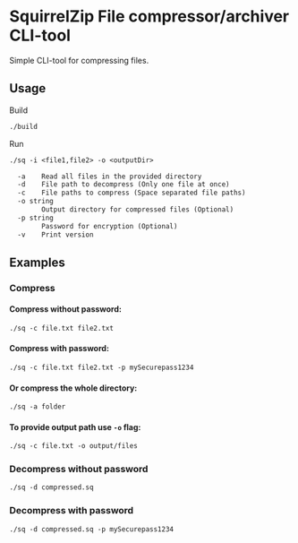 # SquirrelZip File compressor/archiver CLI-tool

Simple CLI-tool for compressing files.

## Usage
Build
```bash
./build
```

Run
```txt
./sq -i <file1,file2> -o <outputDir>
```

```txt
  -a    Read all files in the provided directory
  -d    File path to decompress (Only one file at once)
  -c    File paths to compress (Space separated file paths)
  -o string
        Output directory for compressed files (Optional)
  -p string
        Password for encryption (Optional)
  -v    Print version
```
## Examples
### Compress
#### Compress without password:
```txt
./sq -c file.txt file2.txt
```
#### Compress with password:
```txt
./sq -c file.txt file2.txt -p mySecurepass1234
```
#### Or compress the whole directory:
```txt
./sq -a folder
```
#### To provide output path use `-o` flag:
```txt
./sq -c file.txt -o output/files
```
### Decompress without password
```txt
./sq -d compressed.sq
```
### Decompress with password
```txt
./sq -d compressed.sq -p mySecurepass1234
```




